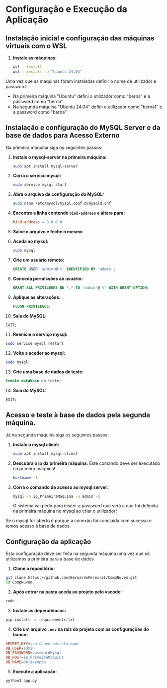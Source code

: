 # Configuração e Execução da Aplicação

## Instalação inicial e configuração das máquinas virtuais com o WSL

1. **Instale as máquinas:**
   ```bash
   wsl --install
   wsl --install -d "Ubuntu 24.04"
   ```

Uma vez que as máquinas foram instaladas definir o nome de utilizador e password.
- Na primeira máquina "Ubuntu" defini o utilizador como "berna" e a password como "berna"
- Na segunda máquina "Ubuntu 24.04" defini o utilizador como  "berna1" e a password como "berna"


## Instalação e configuração do MySQL Server e da base de dados para Acesso Externo

Na primeira máquina siga os seguintes passos:

1. **Instale o mysql-server na primeira máquina:**
   ```bash
   sudo apt install mysql-server
   ```
2. **Corra o serviço mysql:**
   ```bash
   sudo service mysql start
   ```
3. **Abra o arquivo de configuração do MySQL:**
   ```sh
   sudo nano /etc/mysql/mysql.conf.d/mysqld.cnf
   ```
4. **Encontre a linha contendo `bind-address` e altere para:**
   ```ini
   bind-address = 0.0.0.0
   ```
5. **Salve o arquivo e feche o mesmo**

6. **Aceda ao mysql:**
   ```sh
   sudo mysql
   ```
7. **Crie um usuário remoto:**
   ```sql
   CREATE USER 'admin'@'%' IDENTIFIED BY 'admin';
   ```
8. **Conceda permissões ao usuário:**
   ```sql
   GRANT ALL PRIVILEGES ON *.* TO 'admin'@'%' WITH GRANT OPTION;
   ```
9. **Aplique as alterações:**
   ```sql
   FLUSH PRIVILEGES;
   ```
10. **Saia do MySQL:**
   ```sql
   EXIT;
   ```
11. **Reenicie o serviço mysql:**
   ```bash
   sudo service mysql restart
   ```
12. **Volte a aceder ao mysql:**
   ```bash
   sudo mysql
   ```
13. **Crie uma base de dados de teste:**
   ```sql
   Create database db_teste;
   ```
14. **Saia do MySQL:**
   ```sql
   EXIT;
   ```

## Acesso e teste à base de dados pela segunda máquina.

Já na segunda máquina siga os seguintes passos:

1. **Instale o mysql client:**
   ```bash
   sudo apt install mysql-client
   ```

2. **Descubra o ip da primeira máquina:**
   Este comando deve ser executado na primera maquina!
   ```bash
   hostname -I
   ```

3. **Corra o comando de acesso ao mysql server:**
   ```bash
   mysql -h ip_PrimeiraMaquina -u admin -p
   ```
   O sistema vai pedir para inserir a password que será a que foi definida na primeira máquina no mysql ao criar o utilizador!

Se o mysql for aberto é porque a conexão foi concluida com sucesso e temos acesso à base de dados.

## Configuração da aplicação

   Esta configuração deve ser feita na segunda máquina uma vez que só utilizamos a primeira para a base de dados

   1. **Clone o repositório:**
   ```bash
   git clone https://github.com/BernardoPereira1/CompNuvem.git
   cd CompNuvem
   ```

   2. **Após entrar na pasta aceda ao projeto pelo vscode:**
   ```bash
   code .
   ```

   3. **Instale as dependências:**
   ```bash
   pip install -r requirements.txt
   ```

   4. **Crie um arquivo `.env` na raiz do projeto com as configurações do banco:**
   ```ini
   SECRET_KEY=sua-chave-secreta-aqui
   DB_USER=admin
   DB_PASSWORD=passwordMysql
   DB_HOST=ip_PrimeiraMaquina
   DB_NAME=db_exemplo
   ```

   5. **Execute a aplicação:**
   ```bash
   python3 app.py
   ```











